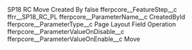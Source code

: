 <?xml version="1.0" encoding="UTF-8"?>
<CustomMetadata xmlns="http://soap.sforce.com/2006/04/metadata" xmlns:xsi="http://www.w3.org/2001/XMLSchema-instance" xmlns:xsd="http://www.w3.org/2001/XMLSchema">
    <label>SP18 RC Move Created By</label>
    <protected>false</protected>
    <values>
        <field>fferpcore__FeatureStep__c</field>
        <value xsi:type="xsd:string">ffrr__SP18_RC_PL</value>
    </values>
    <values>
        <field>fferpcore__ParameterName__c</field>
        <value xsi:type="xsd:string">CreatedById</value>
    </values>
    <values>
        <field>fferpcore__ParameterType__c</field>
        <value xsi:type="xsd:string">Page Layout Field Operation</value>
    </values>
    <values>
        <field>fferpcore__ParameterValueOnDisable__c</field>
        <value xsi:nil="true"/>
    </values>
    <values>
        <field>fferpcore__ParameterValueOnEnable__c</field>
        <value xsi:type="xsd:string">Move</value>
    </values>
</CustomMetadata>
